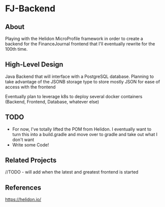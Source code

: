 # FJ-Backend

## About
Playing with the Helidon MicroProfile framework in order to create a backend for the FinanceJournal frontend that I'll eventually rewrite for the 100th time.  

## High-Level Design
Java Backend that will interface with a PostgreSQL database.  Planning to take advantage of the JSONB storage type to store mostly JSON for ease of access with the frontend

Eventually plan to leverage k8s to deploy several docker containers (Backend, Frontend, Database, whatever else)

## TODO 
* For now, I've totally lifted the POM from Helidon.  I eventually want to turn this into a build.gradle and move over to gradle and take out what I don't want
* Write some Code!

## Related Projects
//TODO - will add when the latest and greatest frontend is started

## References
https://helidon.io/